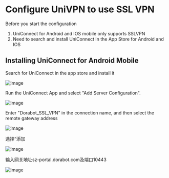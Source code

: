# **Configure UniVPN to use SSL VPN**
Before you start the configuration
1. UniConnect for Android and IOS mobile only supports SSLVPN
2. Need to search and install UniConnect in the App Store for Android and IOS

## Installing UniConnect for Android Mobile

Search for UniConnect in the app store and install it

![image](https://github.com/tobarod/netee/assets/84069016/38ddab0e-1910-47dc-a98b-ae7d18d7fb3c)

Run the UniConnect App and select "Add Server Configuration".

![image](https://github.com/tobarod/netee/assets/84069016/f6cbe36a-3d95-4e52-b4f2-dc5503e184d2)

Enter "Dorabot_SSL_VPN" in the connection name, and then select the remote gateway address

![image](https://github.com/tobarod/netee/assets/84069016/6dfbe331-5318-4ec4-bbe3-3ee937537bfa)

选择“添加

![image](https://github.com/tobarod/netee/assets/84069016/4d66bfa9-b2d6-4efe-89a7-d80161cd96e1)

输入网关地址sz-portal.dorabot.com及端口10443

![image](https://github.com/tobarod/netee/assets/84069016/b703a4cc-9656-4df2-ad2f-00835ce16fb0)
